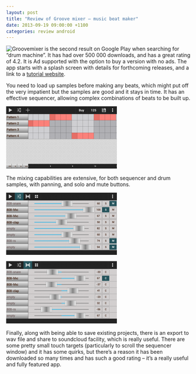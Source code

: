 ```yaml
---
layout: post
title: "Review of Groove mixer – music beat maker"
date: 2013-09-19 09:00:00 +1100
categories: review android
---
```


![Groovemixer](https://play.google.com/store/apps/details?id=com.flexbyte.groovemixer&hl=en) is the second  result on Google Play when searching for “drum machine”. It has had over 500 000 downloads, and has a great rating of 4.2. It is Ad supported with the option to buy a version with no ads. The app starts with a splash screen with details for forthcoming releases, and a link to a [tutorial website](http://groovemixer.com/tutorials/).

You need to load up samples before making any beats, which might put off the very impatient but the samples are good and it stays in time. It has an effective sequencer, allowing complex combinations of beats to be built up.

![screen shot 1](/assets/Screenshot_2013-09-19-17-41-58-300x168.png)

The mixing capabilities are extensive, for both sequencer and drum samples, with  panning, and solo and mute buttons.

![screen shot 2](/assets/Screenshot_2013-09-19-17-41-11-300x168.png)

![screen shot 3](/assets/Screenshot_2013-09-19-17-41-21-300x168.png)

Finally, along with being able to save existing projects, there is an export to wav file and share to soundcloud facility, which is really useful. There are some pretty small touch targets (particularly to scroll the sequencer window) and it has some quirks, but there’s a reason it has been downloaded so many times and has such a good rating – it’s a really useful and fully featured app.
